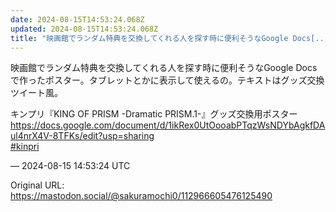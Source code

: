 ```yaml
---
date: 2024-08-15T14:53:24.068Z
updated: 2024-08-15T14:53:24.068Z
title: "映画館でランダム特典を交換してくれる人を探す時に便利そうなGoogle Docs[...]"
---
```


<p>映画館でランダム特典を交換してくれる人を探す時に便利そうなGoogle Docsで作ったポスター。タブレットとかに表示して使えるの。テキストはグッズ交換ツイート風。</p><p>キンプリ『KING OF PRISM -Dramatic PRISM.1-』グッズ交換用ポスター<br /><a href="https://docs.google.com/document/d/1ikRex0UtOooabPTqzWsNDYbAgkfDAul4nrX4V-8TFKs/edit?usp=sharing" target="_blank" rel="nofollow noopener" translate="no"><span class="invisible">https://</span><span class="ellipsis">docs.google.com/document/d/1ik</span><span class="invisible">Rex0UtOooabPTqzWsNDYbAgkfDAul4nrX4V-8TFKs/edit?usp=sharing</span></a><br /><a href="https://mastodon.social/tags/kinpri" class="mention hashtag" rel="tag">#<span>kinpri</span></a></p>

&mdash; 2024-08-15 14:53:24 UTC

Original URL: https://mastodon.social/@sakuramochi0/112966605476125490
